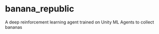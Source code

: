 # banana_republic
A deep reinforcement learning agent trained on Unity ML Agents to collect bananas
